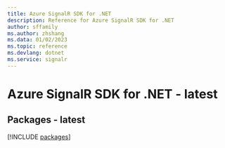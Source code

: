 ```yaml
---
title: Azure SignalR SDK for .NET
description: Reference for Azure SignalR SDK for .NET
author: sffamily
ms.author: zhshang
ms.data: 01/02/2023
ms.topic: reference
ms.devlang: dotnet
ms.service: signalr
---
```

# Azure SignalR SDK for .NET - latest
## Packages - latest
[!INCLUDE [packages](signalr-index.md)]